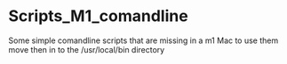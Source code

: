 # Scripts_M1_comandline

Some simple comandline scripts that are missing in a m1 Mac to use them move then in to the /usr/local/bin directory
